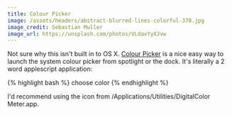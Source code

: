 ```yaml
---
title: Colour Picker
image: /assets/headers/abstract-blurred-lines-colorful-370.jpg
image_credit: Sebastian Muller
image_url: https://unsplash.com/photos/VLdaxYyXJvw
---
```


Not sure why this isn't built in to OS X. [Colour Picker](https://github.com/tom-henderson/colour-picker) is a nice easy way to launch the system colour picker from spotlight or the dock. It's literally a 2 word applescript application:

{% highlight bash %}
choose color
{% endhighlight %}

I'd recommend using the icon from /Applications/Utilities/DigitalColor Meter.app.